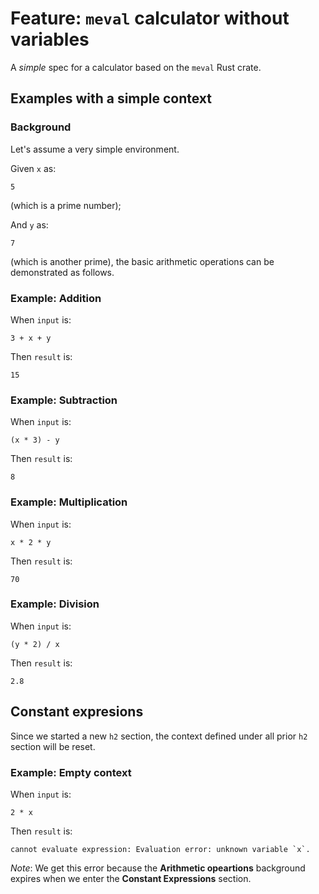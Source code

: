 # Feature: `meval` calculator without variables

A <em>simple</em> spec for a calculator based on the `meval` Rust crate.

## Examples with a simple context

### Background

Let's assume a very simple environment.

Given `x` as:

```
5
```

(which is a prime number);

And `y` as:

```
7
```

(which is another prime), the basic arithmetic operations can be demonstrated as follows.

### Example: Addition

When `input` is:

```
3 + x + y
```

Then `result` is:

```
15
```

<!-- ignored
### Example: Addition

When `input` is:

```
3 + x + y
```

Then `result` is:

```
15
```
-->

### Example: Subtraction

When `input` is:

```
(x * 3) - y
```

Then `result` is:

```
8
```

### Example: Multiplication

When `input` is:

```
x * 2 * y
```

Then `result` is:

```
70
```

### Example: Division

When `input` is:

```
(y * 2) / x
```

Then `result` is:

```
2.8
```

## Constant expresions

Since we started a new `h2` section, the context defined under all prior `h2`
section will be reset.

### Example: Empty context

When `input` is:

```
2 * x
```

Then `result` is:

```
cannot evaluate expression: Evaluation error: unknown variable `x`.
```

_Note_: We get this error because the **Arithmetic opeartions** background expires when we enter the **Constant Expressions** section.
